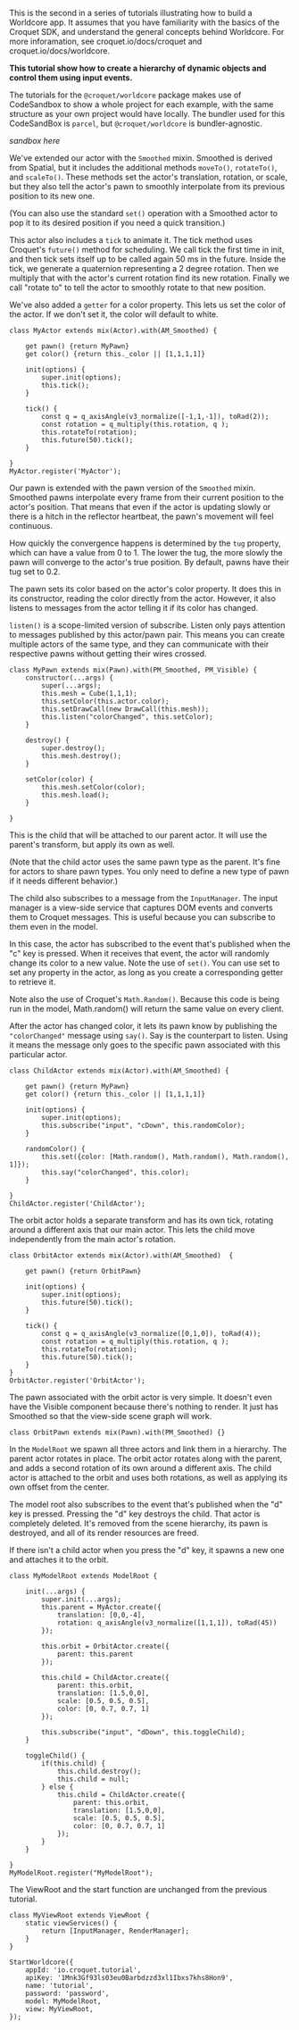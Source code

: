 This is the second in a series of tutorials illustrating how to build a Worldcore app. It assumes that you have familiarity with the basics of the Croquet SDK, and understand the general concepts behind Worldcore. For more inforamation, see croquet.io/docs/croquet and croquet.io/docs/worldcore.

**This tutorial show how to create a hierarchy of dynamic objects and control them using input events.**

The tutorials for the `@croquet/worldcore` package makes use of CodeSandbox to show a whole project for each example, with the same structure as your own project would have locally. The bundler used for this CodeSandBox is `parcel`, but `@croquet/worldcore` is bundler-agnostic.

*sandbox here*

We've extended our actor with the `Smoothed` mixin. Smoothed is derived from Spatial, but it includes the additional methods `moveTo()`, `rotateTo()`, and `scaleTo()`. These methods set the actor's translation, rotation, or scale, but they also tell the actor's pawn to smoothly interpolate from its previous position to its new one.

(You can also use the standard `set()` operation with a Smoothed actor to pop it to its desired position if you need a quick transition.)

This actor also includes a `tick` to animate it. The tick method uses Croquet's `future()` method for scheduling. We call tick the first time in init, and then tick sets itself up to be called again 50 ms in the future. Inside the tick, we generate a quaternion representing a 2 degree rotation. Then we multiply that
with the actor's current rotation find its new rotation. Finally we call "rotate to" to tell the actor to smoothly rotate to that new position.

We've also added a `getter` for a color property. This lets us set the color of the actor. If we don't set it, the color will default to white.

```
class MyActor extends mix(Actor).with(AM_Smoothed) {

    get pawn() {return MyPawn}
    get color() {return this._color || [1,1,1,1]}

    init(options) {
        super.init(options);
        this.tick();
    }

    tick() {
        const q = q_axisAngle(v3_normalize([-1,1,-1]), toRad(2));
        const rotation = q_multiply(this.rotation, q );
        this.rotateTo(rotation);
        this.future(50).tick();
    }

}
MyActor.register('MyActor');
```
Our pawn is extended with the pawn version of the `Smoothed` mixin. Smoothed pawns interpolate every frame from their current position to the actor's position. That means that even if the actor is updating slowly or there is a hitch in the reflector heartbeat, the pawn's movement will feel continuous.

How quickly the convergence happens is determined by the `tug` property, which can have a value from 0 to 1. The lower the tug, the more slowly the pawn will converge to the actor's true position. By default, pawns have their tug set to 0.2.

The pawn sets its color based on the actor's color property. It does this in its constructor, reading the color directly from the actor. However, it also listens to messages from the actor telling it if its color has changed.

`listen()` is a scope-limited version of subscribe. Listen only pays attention to messages published by this actor/pawn pair. This means you can create multiple actors of the same type, and they can communicate with their respective pawns without getting their wires crossed.

```
class MyPawn extends mix(Pawn).with(PM_Smoothed, PM_Visible) {
    constructor(...args) {
        super(...args);
        this.mesh = Cube(1,1,1);
        this.setColor(this.actor.color);
        this.setDrawCall(new DrawCall(this.mesh));
        this.listen("colorChanged", this.setColor);
    }

    destroy() {
        super.destroy();
        this.mesh.destroy();
    }

    setColor(color) {
        this.mesh.setColor(color);
        this.mesh.load();
    }

}
```
This is the child that will be attached to our parent actor. It will use the parent's transform, but apply its own as well.

(Note that the child actor uses the same pawn type as the parent. It's fine for actors to share pawn types. You only need to define a new type of pawn if it needs different behavior.)

The child also subscribes to a message from the `InputManager`. The input manager is a view-side service that captures DOM events and converts them to Croquet messages. This is useful because you can subscribe to them even in the model.

In this case, the actor has subscribed to the event that's published when the "c" key is pressed. When it receives that event, the actor will randomly change its color to a new value. Note the use of `set()`. You can use set to set any property in the actor, as long as you create a corresponding getter to retrieve it.

Note also the use of Croquet's `Math.Random()`. Because this code is being run in the model,  Math.random() will return the same value on every client.

After the actor has changed color, it lets its pawn know by publishing the `"colorChanged"` message using `say()`. Say is the counterpart to listen. Using it means the message only goes to the specific pawn associated with this particular actor.
```
class ChildActor extends mix(Actor).with(AM_Smoothed) {

    get pawn() {return MyPawn}
    get color() {return this._color || [1,1,1,1]}

    init(options) {
        super.init(options);
        this.subscribe("input", "cDown", this.randomColor);
    }

    randomColor() {
        this.set({color: [Math.random(), Math.random(), Math.random(), 1]});
        this.say("colorChanged", this.color);
    }

}
ChildActor.register('ChildActor');
```
The orbit actor holds a separate transform and has its own tick, rotating around a different axis that our main actor. This lets the child move independently from the main actor's rotation.
```
class OrbitActor extends mix(Actor).with(AM_Smoothed)  {

    get pawn() {return OrbitPawn}

    init(options) {
        super.init(options);
        this.future(50).tick();
    }

    tick() {
        const q = q_axisAngle(v3_normalize([0,1,0]), toRad(4));
        const rotation = q_multiply(this.rotation, q );
        this.rotateTo(rotation);
        this.future(50).tick();
    }
}
OrbitActor.register('OrbitActor');
```
The pawn associated with the orbit actor is very simple. It doesn't even have the Visible component because there's nothing to render. It just has Smoothed so that the view-side scene graph will work.
```
class OrbitPawn extends mix(Pawn).with(PM_Smoothed) {}
```
In the `ModelRoot` we spawn all three actors and link them in a hierarchy. The parent actor rotates in place. The orbit actor rotates along with the parent, and adds a second rotation of its own around a different axis. The child actor is attached to the orbit and uses both rotations, as well as applying its own offset from the center.

The model root also subscribes to the event that's published when the "d" key is pressed. Pressing the "d" key destroys the child. That actor is completely deleted. It's removed from the scene hierarchy, its pawn is destroyed, and all of its render resources are freed.

If there isn't a child actor when you press the "d" key, it spawns a new one and attaches it to the orbit.
```
class MyModelRoot extends ModelRoot {

    init(...args) {
        super.init(...args);
        this.parent = MyActor.create({
            translation: [0,0,-4],
            rotation: q_axisAngle(v3_normalize([1,1,1]), toRad(45))
        });

        this.orbit = OrbitActor.create({
            parent: this.parent
        });

        this.child = ChildActor.create({
            parent: this.orbit,
            translation: [1.5,0,0],
            scale: [0.5, 0.5, 0.5],
            color: [0, 0.7, 0.7, 1]
        });

        this.subscribe("input", "dDown", this.toggleChild);
    }

    toggleChild() {
        if(this.child) {
            this.child.destroy();
            this.child = null;
        } else {
            this.child = ChildActor.create({
                parent: this.orbit,
                translation: [1.5,0,0],
                scale: [0.5, 0.5, 0.5],
                color: [0, 0.7, 0.7, 1]
            });
        }
    }

}
MyModelRoot.register("MyModelRoot");
```

The ViewRoot and the start function are unchanged from the previous tutorial.

```
class MyViewRoot extends ViewRoot {
    static viewServices() {
        return [InputManager, RenderManager];
    }
}

StartWorldcore({
    appId: 'io.croquet.tutorial',
    apiKey: '1Mnk3Gf93ls03eu0Barbdzzd3xl1Ibxs7khs8Hon9',
    name: 'tutorial',
    password: 'password',
    model: MyModelRoot,
    view: MyViewRoot,
});
```
